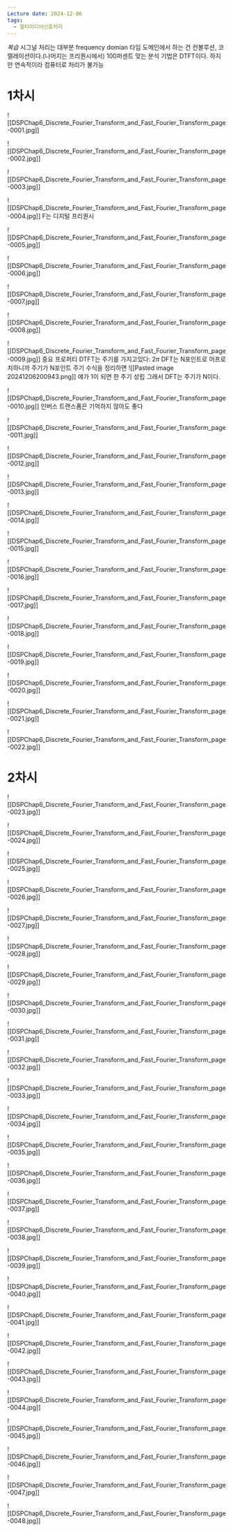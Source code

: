 ```yaml
---
Lecture date: 2024-12-06
tags:
  - 멀티미디어신호처리
---
```

*복습*
시그널 처리는 대부분 frequency domian
타임 도메인에서 하는 건 컨볼루션, 코렐레이션이다.(나머지는 프리퀀시에서)
100퍼센트 맞는 분석 기법은 DTFT이다. 하지만 연속적이라 컴퓨터로 처리가 불가능


# 1차시
![[DSPChap6_Discrete_Fourier_Transform_and_Fast_Fourier_Transform_page-0001.jpg]]

![[DSPChap6_Discrete_Fourier_Transform_and_Fast_Fourier_Transform_page-0002.jpg]]

![[DSPChap6_Discrete_Fourier_Transform_and_Fast_Fourier_Transform_page-0003.jpg]]

![[DSPChap6_Discrete_Fourier_Transform_and_Fast_Fourier_Transform_page-0004.jpg]]
F는 디지털 프리퀀시

![[DSPChap6_Discrete_Fourier_Transform_and_Fast_Fourier_Transform_page-0005.jpg]]

![[DSPChap6_Discrete_Fourier_Transform_and_Fast_Fourier_Transform_page-0006.jpg]]

![[DSPChap6_Discrete_Fourier_Transform_and_Fast_Fourier_Transform_page-0007.jpg]]

![[DSPChap6_Discrete_Fourier_Transform_and_Fast_Fourier_Transform_page-0008.jpg]]

![[DSPChap6_Discrete_Fourier_Transform_and_Fast_Fourier_Transform_page-0009.jpg]]
중요 프로퍼티
DTFT는 주기를 가지고있다: 2$\pi$
DFT는 N포인트로 어프로치하니까 주기가 N포인트 주기
수식을 정리하면 
	![[Pasted image 20241206200943.png]]
	얘가 1이 되면 한 주기 성립
	그래서 DFT는 주기가 N이다.

![[DSPChap6_Discrete_Fourier_Transform_and_Fast_Fourier_Transform_page-0010.jpg]]
인버스 트랜스폼은 기억하지 않아도 좋다

![[DSPChap6_Discrete_Fourier_Transform_and_Fast_Fourier_Transform_page-0011.jpg]]

![[DSPChap6_Discrete_Fourier_Transform_and_Fast_Fourier_Transform_page-0012.jpg]]

![[DSPChap6_Discrete_Fourier_Transform_and_Fast_Fourier_Transform_page-0013.jpg]]

![[DSPChap6_Discrete_Fourier_Transform_and_Fast_Fourier_Transform_page-0014.jpg]]

![[DSPChap6_Discrete_Fourier_Transform_and_Fast_Fourier_Transform_page-0015.jpg]]

![[DSPChap6_Discrete_Fourier_Transform_and_Fast_Fourier_Transform_page-0016.jpg]]

![[DSPChap6_Discrete_Fourier_Transform_and_Fast_Fourier_Transform_page-0017.jpg]]





![[DSPChap6_Discrete_Fourier_Transform_and_Fast_Fourier_Transform_page-0018.jpg]]

![[DSPChap6_Discrete_Fourier_Transform_and_Fast_Fourier_Transform_page-0019.jpg]]

![[DSPChap6_Discrete_Fourier_Transform_and_Fast_Fourier_Transform_page-0020.jpg]]

![[DSPChap6_Discrete_Fourier_Transform_and_Fast_Fourier_Transform_page-0021.jpg]]

![[DSPChap6_Discrete_Fourier_Transform_and_Fast_Fourier_Transform_page-0022.jpg]]



# 2차시
![[DSPChap6_Discrete_Fourier_Transform_and_Fast_Fourier_Transform_page-0023.jpg]]

![[DSPChap6_Discrete_Fourier_Transform_and_Fast_Fourier_Transform_page-0024.jpg]]

![[DSPChap6_Discrete_Fourier_Transform_and_Fast_Fourier_Transform_page-0025.jpg]]

![[DSPChap6_Discrete_Fourier_Transform_and_Fast_Fourier_Transform_page-0026.jpg]]

![[DSPChap6_Discrete_Fourier_Transform_and_Fast_Fourier_Transform_page-0027.jpg]]

![[DSPChap6_Discrete_Fourier_Transform_and_Fast_Fourier_Transform_page-0028.jpg]]

![[DSPChap6_Discrete_Fourier_Transform_and_Fast_Fourier_Transform_page-0029.jpg]]

![[DSPChap6_Discrete_Fourier_Transform_and_Fast_Fourier_Transform_page-0030.jpg]]

![[DSPChap6_Discrete_Fourier_Transform_and_Fast_Fourier_Transform_page-0031.jpg]]

![[DSPChap6_Discrete_Fourier_Transform_and_Fast_Fourier_Transform_page-0032.jpg]]

![[DSPChap6_Discrete_Fourier_Transform_and_Fast_Fourier_Transform_page-0033.jpg]]

![[DSPChap6_Discrete_Fourier_Transform_and_Fast_Fourier_Transform_page-0034.jpg]]

![[DSPChap6_Discrete_Fourier_Transform_and_Fast_Fourier_Transform_page-0035.jpg]]

![[DSPChap6_Discrete_Fourier_Transform_and_Fast_Fourier_Transform_page-0036.jpg]]

![[DSPChap6_Discrete_Fourier_Transform_and_Fast_Fourier_Transform_page-0037.jpg]]

![[DSPChap6_Discrete_Fourier_Transform_and_Fast_Fourier_Transform_page-0038.jpg]]

![[DSPChap6_Discrete_Fourier_Transform_and_Fast_Fourier_Transform_page-0039.jpg]]

![[DSPChap6_Discrete_Fourier_Transform_and_Fast_Fourier_Transform_page-0040.jpg]]

![[DSPChap6_Discrete_Fourier_Transform_and_Fast_Fourier_Transform_page-0041.jpg]]

![[DSPChap6_Discrete_Fourier_Transform_and_Fast_Fourier_Transform_page-0042.jpg]]

![[DSPChap6_Discrete_Fourier_Transform_and_Fast_Fourier_Transform_page-0043.jpg]]

![[DSPChap6_Discrete_Fourier_Transform_and_Fast_Fourier_Transform_page-0044.jpg]]

![[DSPChap6_Discrete_Fourier_Transform_and_Fast_Fourier_Transform_page-0045.jpg]]

![[DSPChap6_Discrete_Fourier_Transform_and_Fast_Fourier_Transform_page-0046.jpg]]

![[DSPChap6_Discrete_Fourier_Transform_and_Fast_Fourier_Transform_page-0047.jpg]]

![[DSPChap6_Discrete_Fourier_Transform_and_Fast_Fourier_Transform_page-0048.jpg]]